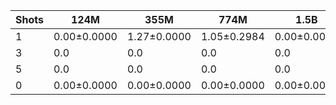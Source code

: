 |   Shots | 124M        | 355M        | 774M        | 1.5B        | 1.3B        | 2.7B        | 6B           |
|---------|-------------|-------------|-------------|-------------|-------------|-------------|--------------|
|       1 | 0.00±0.0000 | 1.27±0.0000 | 1.05±0.2984 | 0.00±0.0000 | 2.53±0.8951 | 2.11±0.5967 | 3.38±1.1934  |
|       3 | 0.0         | 0.0         | 0.0         | 0.0         | 2.74±1.6612 | 5.91±2.5492 | 11.18±4.7737 |
|       5 | 0.0         | 0.0         | 0.0         | 0.0         | 3.80±2.2525 | 6.96±4.1017 | 12.45±3.8092 |
|       0 | 0.00±0.0000 | 0.00±0.0000 | 0.00±0.0000 | 0.00±0.0000 | 0.00±0.0000 | 0.00±0.0000 | 0.00±0.0000  |